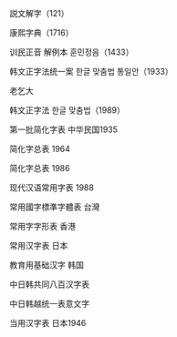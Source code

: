 説文解字（121） 

康熙字典（1716） 

训民正音 解例本 훈민정음（1433） 

韩文正字法统一案 한글 맞춤법 통일안（1933） 

老乞大 

韩文正字法 한글 맞춤법（1989） 

第一批简化字表 中华民国1935 

简化字总表 1964 

简化字总表 1986 

现代汉语常用字表 1988 

常用國字標準字體表 台灣 

常用字字形表 香港 

常用汉字表 日本 

教育用基础汉字 韩国 

中日韩共同八百汉字表 

中日韩越统一表意文字 

当用汉字表 日本1946